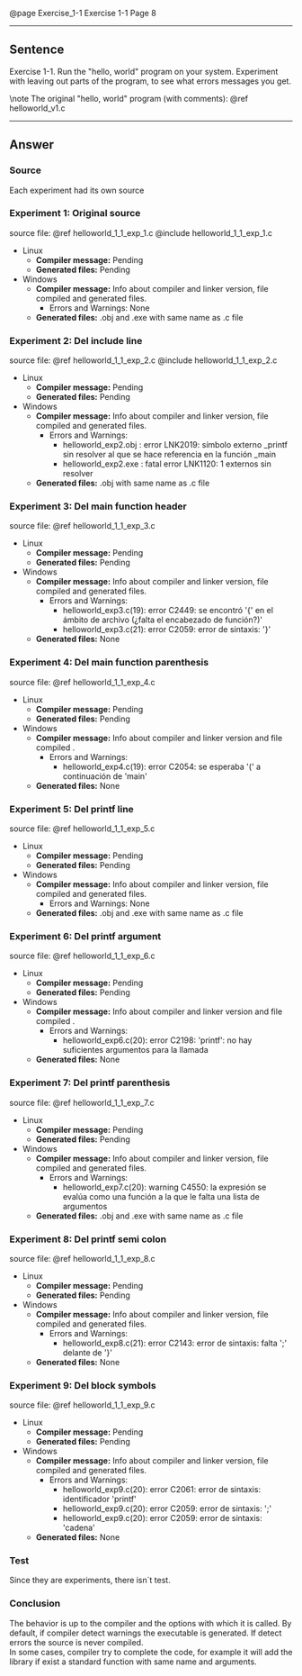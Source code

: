 @page Exercise_1-1 Exercise 1-1
Page 8
 
---

## Sentence
Exercise 1-1. Run the "hello, world" program on your system. Experiment with leaving out parts of the program, to see what errors messages you get.

\note The original "hello, world" program (with comments): @ref helloworld_v1.c

---

## Answer

### Source 
Each experiment had its own source

### Experiment 1: Original source
source file: @ref helloworld_1_1_exp_1.c
@include helloworld_1_1_exp_1.c
- Linux
  - **Compiler message:** Pending
  - **Generated files:** Pending
- Windows
  - **Compiler message:** Info about compiler and linker version, file compiled and generated files.<br>
    - Errors and Warnings: None
  - **Generated files:** .obj and .exe with same name as .c file

### Experiment 2: Del include line
source file: @ref helloworld_1_1_exp_2.c
@include helloworld_1_1_exp_2.c
- Linux
  - **Compiler message:** Pending
  - **Generated files:** Pending
- Windows
  - **Compiler message:** Info about compiler and linker version, file compiled and generated files.<br>
    - Errors and Warnings:
      - helloworld_exp2.obj : error LNK2019: símbolo externo _printf sin resolver al que se hace referencia en la función _main
      - helloworld_exp2.exe : fatal error LNK1120: 1 externos sin resolver
  - **Generated files:** .obj with same name as .c file

### Experiment 3: Del main function header
source file: @ref helloworld_1_1_exp_3.c
- Linux
  - **Compiler message:** Pending
  - **Generated files:** Pending
- Windows
  - **Compiler message:** Info about compiler and linker version, file compiled and generated files.<br>
    - Errors and Warnings:
      - helloworld_exp3.c(19): error C2449: se encontró '{' en el ámbito de archivo (¿falta el encabezado de función?)'
      - helloworld_exp3.c(21): error C2059: error de sintaxis: '}'
  - **Generated files:** None

### Experiment 4: Del main function parenthesis
source file: @ref helloworld_1_1_exp_4.c
- Linux
  - **Compiler message:** Pending
  - **Generated files:** Pending
- Windows
  - **Compiler message:** Info about compiler and linker version and file compiled .<br>
    - Errors and Warnings:
      - helloworld_exp4.c(19): error C2054: se esperaba '(' a continuación de 'main'
  - **Generated files:** None

### Experiment 5: Del printf line
source file: @ref helloworld_1_1_exp_5.c
- Linux
  - **Compiler message:** Pending
  - **Generated files:** Pending
- Windows
  - **Compiler message:** Info about compiler and linker version, file compiled and generated files.<br>
    - Errors and Warnings: None
  - **Generated files:** .obj and .exe with same name as .c file

### Experiment 6: Del printf argument
source file: @ref helloworld_1_1_exp_6.c
- Linux
  - **Compiler message:** Pending
  - **Generated files:** Pending
- Windows
  - **Compiler message:** Info about compiler and linker version and file compiled .<br>
    - Errors and Warnings:
      - helloworld_exp6.c(20): error C2198: 'printf': no hay suficientes argumentos para la llamada
  - **Generated files:** None

### Experiment 7: Del printf parenthesis
source file: @ref helloworld_1_1_exp_7.c
- Linux
  - **Compiler message:** Pending
  - **Generated files:** Pending
- Windows
  - **Compiler message:** Info about compiler and linker version, file compiled and generated files.<br>
    - Errors and Warnings:
      - helloworld_exp7.c(20): warning C4550: la expresión se evalúa como una función a la que le falta una lista de argumentos
  - **Generated files:** .obj and .exe with same name as .c file

### Experiment 8: Del printf semi colon
source file: @ref helloworld_1_1_exp_8.c
- Linux
  - **Compiler message:** Pending
  - **Generated files:** Pending
- Windows
  - **Compiler message:** Info about compiler and linker version, file compiled and generated files.<br>
    - Errors and Warnings:
      - helloworld_exp8.c(21): error C2143: error de sintaxis: falta ';' delante de '}'
  - **Generated files:** None

### Experiment 9: Del block symbols
source file: @ref helloworld_1_1_exp_9.c
- Linux
  - **Compiler message:** Pending
  - **Generated files:** Pending
- Windows
  - **Compiler message:** Info about compiler and linker version, file compiled and generated files.<br>
    - Errors and Warnings:
      - helloworld_exp9.c(20): error C2061: error de sintaxis: identificador 'printf'
      - helloworld_exp9.c(20): error C2059: error de sintaxis: ';'
      - helloworld_exp9.c(20): error C2059: error de sintaxis: 'cadena'
  - **Generated files:** None

### Test
Since they are experiments, there isn´t test.

### Conclusion
The behavior is up to the compiler and the options with which it is called.
By default, if compiler detect warnings the executable is generated. If detect errors the source is never compiled.  
In some cases, compiler try to complete the code, for example it will add the library if exist a standard function with same name and arguments.
